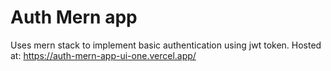 # Auth Mern app
Uses mern stack to implement basic authentication using jwt token.
Hosted at: https://auth-mern-app-ui-one.vercel.app/
